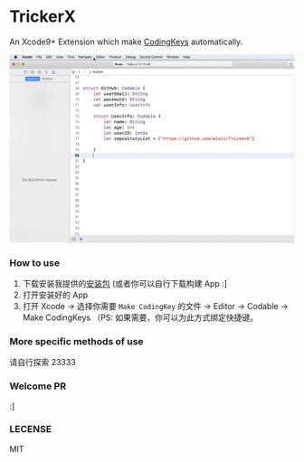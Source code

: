 # TrickerX
An Xcode9+ Extension which make [CodingKeys](https://developer.apple.com/documentation/foundation/archives_and_serialization/encoding_and_decoding_custom_types) automatically.

![Make CodingKeys](codable.gif)

### How to use
1. 下载安装我提供的[安装包](https://github.com/wleii/TrickerX/tree/master/app) (或者你可以自行下载构建 App :]
2. 打开安装好的 App
3. 打开 Xcode -> 选择你需要 `Make CodingKey` 的文件 -> Editor -> Codable -> Make CodingKeys （PS: 如果需要，你可以为此方式绑定快捷键。

### More specific methods of use
请自行探索 23333

### Welcome PR
:]

### LECENSE
MIT
